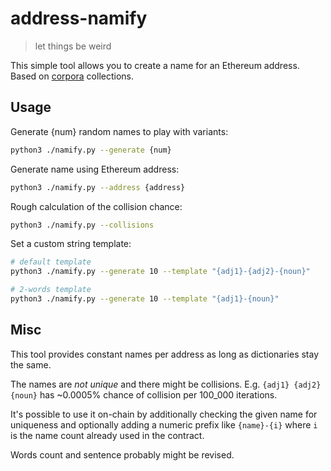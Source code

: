 # address-namify

> let things be weird

This simple tool allows you to create a name for an Ethereum address.
Based on [corpora](https://github.com/dariusk/corpora) collections.

## Usage

Generate {num} random names to play with variants:
```bash
python3 ./namify.py --generate {num}
```

Generate name using Ethereum address:
```bash
python3 ./namify.py --address {address}
```

Rough calculation of the collision chance:
```bash
python3 ./namify.py --collisions
```

Set a custom string template:
```bash
# default template
python3 ./namify.py --generate 10 --template "{adj1}-{adj2}-{noun}"

# 2-words template
python3 ./namify.py --generate 10 --template "{adj1}-{noun}"
```
## Misc

This tool provides constant names per address as long as dictionaries stay the same.

The names are *not unique* and there might be collisions. E.g. `{adj1} {adj2} {noun}` has ~0.0005% chance of collision per 100_000 iterations. 

It's possible to use it on-chain by additionally checking the given name for uniqueness 
and optionally adding a numeric prefix like `{name}-{i}` where `i` is the name count already used in the contract.   

Words count and sentence probably might be revised.
